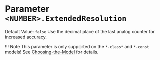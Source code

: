 # Parameter `<NUMBER>.ExtendedResolution`
Default Value: `false`
Use the decimal place of the last analog counter for increased accuracy.

!!! Note
    This parameter is only supported on the `*-class*` and `*-const` models! See [Choosing-the-Model](../Choosing-the-Model) for details.
